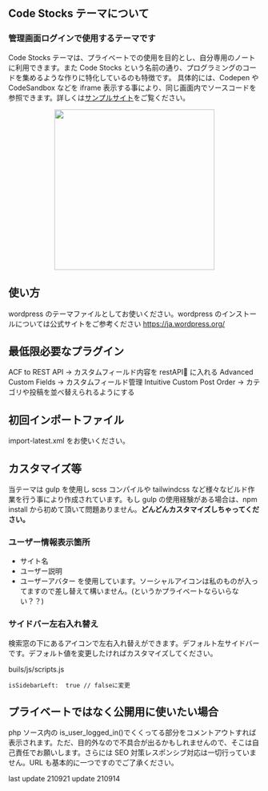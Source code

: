 ## Code Stocks テーマについて

### 管理画面ログインで使用するテーマです

Code Stocks テーマは、プライベートでの使用を目的とし、自分専用のノートに利用できます。また Code Stocks という名前の通り、プログラミングのコードを集めるような作りに特化しているのも特徴です。
具体的には、Codepen や CodeSandbox などを iframe 表示する事により、同じ画面内でソースコードを参照できます。詳しくは<a href="https://sample-cs.kote2.co/" target="_blank">サンプルサイト</a>をご覧ください。

<p align="center"><img align="center" style="width:320px" src="https://files.kote2.co/tmp/cs/ss.png"/></p>

## 使い方

wordpress のテーマファイルとしてお使いください。wordpress のインストールについては公式サイトをご参考ください
https://ja.wordpress.org/

## 最低限必要なプラグイン

ACF to REST API → カスタムフィールド内容を restAPI に入れる
Advanced Custom Fields → カスタムフィールド管理
Intuitive Custom Post Order → カテゴリや投稿を並べ替えられるようにする





## 初回インポートファイル

import-latest.xml
をお使いください。

## カスタマイズ等

当テーマは gulp を使用し scss コンパイルや tailwindcss など様々なビルド作業を行う事により作成されています。もし gulp の使用経験がある場合は、npm install から初めて頂いて問題ありません。**どんどんカスタマイズしちゃってください。**

### ユーザー情報表示箇所

- サイト名
- ユーザー説明
- ユーザーアバター
  を使用しています。ソーシャルアイコンは私のものが入ってますので差し替えて構いません。(というかプライベートならいらない？？)

### サイドバー左右入れ替え

検索窓の下にあるアイコンで左右入れ替えができます。デフォルト左サイドバーです。デフォルト値を変更したければカスタマイズしてください。

buils/js/scripts.js

```
isSidebarLeft:  true // falseに変更
```

## プライベートではなく公開用に使いたい場合

php ソース内の is_user_logged_in()でくくってる部分をコメントアウトすれば表示されます。ただ、目的外なので不具合が出るかもしれませんので、そこは自己責任でお願いします。さらには SEO 対策レスポンシブ対応は一切行っていません。URL も基本的に一つですのでご了承ください。

last update 210921
update 210914
